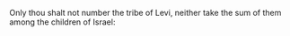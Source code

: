 Only thou shalt not number the tribe of Levi, neither take the sum of them among the children of Israel:
